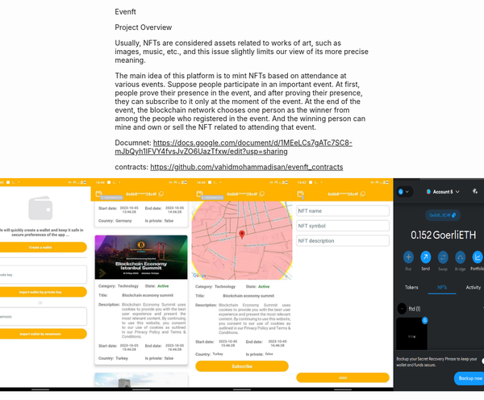 Evenft

Project Overview

Usually, NFTs are considered assets related to works of art, such as images, music, etc., and this issue slightly limits our view of its more precise meaning.

The main idea of this platform is to mint NFTs based on attendance at various events. Suppose people participate in an important event. At first, people prove their presence in the event, and after proving their presence, they can subscribe to it only at the moment of the event.
At the end of the event, the blockchain network chooses one person as the winner from among the people who registered in the event. And the winning person can mine and own or sell the NFT related to attending that event.



Documnet:
https://docs.google.com/document/d/1MEeLCs7gATc7SC8-mJbQyh1IFVY4fvsJvZO6UazTfxw/edit?usp=sharing

contracts:
https://github.com/vahidmohammadisan/evenft_contracts


<!-- Top Row -->
<div style="display: flex; justify-content: center;">
  <img src="1.png" alt="Image 1" width="200" />
  <img src="2.png" alt="Image 2" width="200" />
    <img src="3.png" alt="Image 3" width="200" />
  <img src="4.png" alt="Image 4" width="200" />
  <img src="5.png" alt="Image 5" width="200" />
</div>
